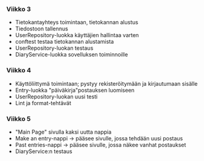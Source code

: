 ### Viikko 3

- Tietokantayhteys toimintaan, tietokannan alustus
- Tiedostoon tallennus
- UserRepository-luokka käyttäjien hallintaa varten
- conftest testaa tietokannan alustamista
- UserRepository-luokan testaus
- DiaryService-luokka sovelluksen toiminnoille

### Viikko 4
- Käyttöliittymä toimintaan; pystyy rekisteröitymään ja kirjautumaan sisälle
- Entry-luokka "päiväkirja"postauksen luomiseen
- UserRepository-luokan uusi testi
- Lint ja format-tehtävät

### Viikko 5
- "Main Page" sivulla kaksi uutta nappia
- Make an entry-nappi -> pääsee sivulle, jossa tehdään uusi postaus
- Past entries-nappi -> pääsee sivulle, jossa näkee vanhat postaukset
- DiaryService:n testaus
